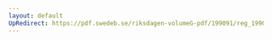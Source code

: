 ```yaml
---
layout: default
UpRedirect: https://pdf.swedeb.se/riksdagen-volumeG-pdf/199091/reg_199091/reg_199091_0902.pdf
---
```

